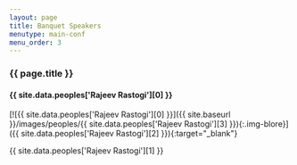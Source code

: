 ```yaml
---
layout: page
title: Banquet Speakers
menutype: main-conf
menu_order: 3
---
```


### {{ page.title }}

#### {{ site.data.peoples['Rajeev Rastogi'][0] }}

[![{{ site.data.peoples['Rajeev Rastogi'][0] }}]({{ site.baseurl }}/images/peoples/{{ site.data.peoples['Rajeev Rastogi'][3] }}){:.img-blore}]({{ site.data.peoples['Rajeev Rastogi'][2] }}){:target="_blank"}

{{ site.data.peoples['Rajeev Rastogi'][1] }}
